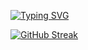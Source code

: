 [![Typing SVG](https://readme-typing-svg.herokuapp.com?font=Fira+Code&pause=1000&color=1C1B1F&center=true&vCenter=true&multiline=true&width=435&lines=Hi+there!;I'm+a+Computer+Science+student;Interested+in+Frontend-Development)](https://git.io/typing-svg)
<!--
**perpetuumm0bi1e/perpetuumm0bi1e** is a ✨ _special_ ✨ repository because its `README.md` (this file) appears on your GitHub profile.

Here are some ideas to get you started:

- 🔭 I’m currently working on ...
- 🌱 I’m currently learning ...
- 👯 I’m looking to collaborate on ...
- 🤔 I’m looking for help with ...
- 💬 Ask me about ...
- 📫 How to reach me: ...
- 😄 Pronouns: ...
- ⚡ Fun fact: ...
-->
[![GitHub Streak](https://github-readme-streak-stats.herokuapp.com/?user=perpetuumm0bi1e)](https://git.io/streak-stats)
